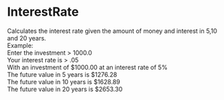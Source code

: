 # InterestRate
Calculates the interest rate given the amount of money and interest in 5,10 and 20 years.<br />
Example: <br />
 Enter the investment > 1000.0<br />
 Your interest rate is > .05<br />
With an investment of $1000.00 at an interest rate of 5%<br />
The future value in 5 years is $1276.28<br />
 The future value in 10 years is $1628.89<br />
 The future value in 20 years is $2653.30<br />
                 
